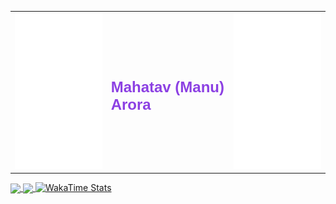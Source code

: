 <!-- Header with Image and Name -->
<table cellspacing="0" cellpadding="0">
  <tr>
    <td style="border: 0;">
      <img src="./images/ma.png" alt="Ma Picture" width="250" height="250"/>
    </td>
    <td style="border: 0;">
      <h2 style="font-size: 24px; font-weight: bold; color: #8c40e3; font-family: sans-serif;">
        Mahatav (Manu) Arora
      </h2>
    </td>
    <td style="border: 0;">
      <img src="./images/ma.png" alt="Ma Picture" width="250" height="250"/>
    </td>
  </tr>
</table>

<!-- Stats and Top Languages Section -->

<a href="https://github.com/Mahatav/github-readme-stats">
  <img align="center" src="https://github-readme-stats.vercel.app/api?username=Mahatav&theme=midnight-purple&show_icons=true&show=reviews,discussions_started,discussions_answered,prs_merged,prs_merged_percentage" />
</a>
<a href="https://github.com/Mahatav/convoychat">
  <img align="center" src="https://github-readme-stats.vercel.app/api/top-langs/?username=Mahatav&hide_progress=true&theme=midnight-purple" />
</a>

  <!-- WakaTime Stats -->
<a href="https://github.com/Mahatav/github-readme-stats">
  <img src="https://github-readme-stats.vercel.app/api/wakatime?username=Mahatav&theme=midnight-purple" alt="WakaTime Stats"/>
</a>
